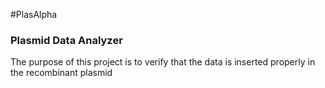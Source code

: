 #PlasAlpha
### Plasmid Data Analyzer
 The purpose of this project is to verify that the data is inserted properly in the recombinant plasmid
